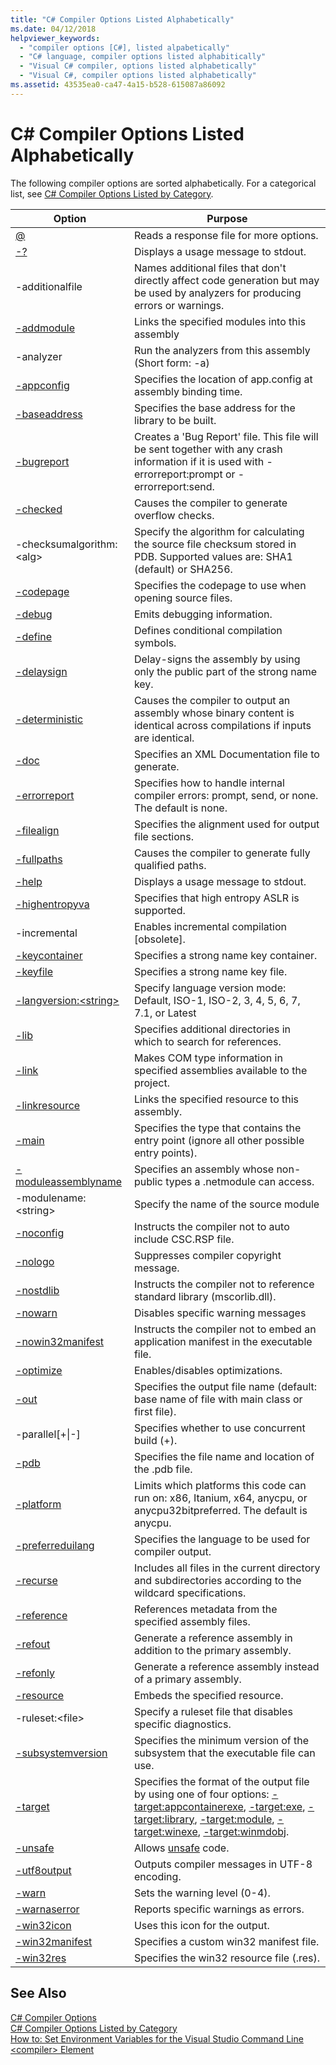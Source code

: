 ```yaml
---
title: "C# Compiler Options Listed Alphabetically"
ms.date: 04/12/2018
helpviewer_keywords: 
  - "compiler options [C#], listed alpabetically"
  - "C# language, compiler options listed alphabitically"
  - "Visual C# compiler, options listed alphabetically"
  - "Visual C#, compiler options listed alphabetically"
ms.assetid: 43535ea0-ca47-4a15-b528-615087a86092
---
```

# C# Compiler Options Listed Alphabetically
The following compiler options are sorted alphabetically. For a categorical list, see [C# Compiler Options Listed by Category](listed-by-category.md).  
  
|Option|Purpose|  
|------------|-------------|  
|[@](response-file-compiler-option.md)|Reads a response file for more options.|  
|[-?](help-compiler-option.md)|Displays a usage message to stdout.|  
|-additionalfile|Names additional files that don't directly affect code generation but may be used by analyzers for producing errors or warnings.|  
|[-addmodule](addmodule-compiler-option.md)|Links the specified modules into this assembly|  
|-analyzer|Run the analyzers from this assembly (Short form: -a)|  
|[-appconfig](appconfig-compiler-option.md)|Specifies the location of app.config at assembly binding time.|  
|[-baseaddress](baseaddress-compiler-option.md)|Specifies the base address for the library to be built.|  
|[-bugreport](bugreport-compiler-option.md)|Creates a 'Bug Report' file. This file will be sent together with any crash information if it is used with -errorreport:prompt or -errorreport:send.|  
|[-checked](checked-compiler-option.md)|Causes the compiler to generate overflow checks.|  
|-checksumalgorithm:\<alg>|Specify the algorithm for calculating the source file checksum stored in PDB.  Supported values are: SHA1 (default) or SHA256.|  
|[-codepage](codepage-compiler-option.md)|Specifies the codepage to use when opening source files.|  
|[-debug](debug-compiler-option.md)|Emits debugging information.|  
|[-define](define-compiler-option.md)|Defines conditional compilation symbols.|  
|[-delaysign](delaysign-compiler-option.md)|Delay-signs the assembly by using only the public part of the strong name key.|  
|[-deterministic](deterministic-compiler-option.md)|Causes the compiler to output an assembly whose binary content is identical across compilations if inputs are identical.|
|[-doc](doc-compiler-option.md)|Specifies an XML Documentation file to generate.|  
|[-errorreport](errorreport-compiler-option.md)|Specifies how to handle internal compiler errors: prompt, send, or none. The default is none.|  
|[-filealign](filealign-compiler-option.md)|Specifies the alignment used for output file sections.|  
|[-fullpaths](fullpaths-compiler-option.md)|Causes the compiler to generate fully qualified paths.|  
|[-help](help-compiler-option.md)|Displays a usage message to stdout.|  
|[-highentropyva](highentropyva-compiler-option.md)|Specifies that high entropy ASLR is supported.|  
|-incremental|Enables incremental compilation [obsolete].|  
|[-keycontainer](keycontainer-compiler-option.md)|Specifies a strong name key container.|  
|[-keyfile](keyfile-compiler-option.md)|Specifies a strong name key file.|  
|[-langversion:\<string>](langversion-compiler-option.md)|Specify language version mode: Default, ISO-1, ISO-2, 3, 4, 5, 6, 7, 7.1, or Latest |  
|[-lib](lib-compiler-option.md)|Specifies additional directories in which to search for references.|  
|[-link](link-compiler-option.md)|Makes COM type information in specified assemblies available to the project.|  
|[-linkresource](linkresource-compiler-option.md)|Links the specified resource to this assembly.|  
|[-main](main-compiler-option.md)|Specifies the type that contains the entry point (ignore all other possible entry points).|  
|[-moduleassemblyname](moduleassemblyname-compiler-option.md)|Specifies an assembly whose non-public types a .netmodule can access.|  
|-modulename:\<string>|Specify the name of the source module|  
|[-noconfig](noconfig-compiler-option.md)|Instructs the compiler not to auto include CSC.RSP file.|  
|[-nologo](nologo-compiler-option.md)|Suppresses compiler copyright message.|  
|[-nostdlib](nostdlib-compiler-option.md)|Instructs the compiler not to reference standard library (mscorlib.dll).|  
|[-nowarn](nowarn-compiler-option.md)|Disables specific warning messages|  
|[-nowin32manifest](nowin32manifest-compiler-option.md)|Instructs the compiler not to embed an application manifest in the executable file.|  
|[-optimize](optimize-compiler-option.md)|Enables/disables optimizations.|  
|[-out](out-compiler-option.md)|Specifies the output file name (default: base name of file with main class or first file).|  
|-parallel[+&#124;-]|Specifies whether to use concurrent build (+).|  
|[-pdb](pdb-compiler-option.md)|Specifies the file name and location of the .pdb file.|  
|[-platform](platform-compiler-option.md)|Limits which platforms this code can run on: x86, Itanium, x64, anycpu, or anycpu32bitpreferred. The default is anycpu.|  
|[-preferreduilang](preferreduilang-compiler-option.md)|Specifies the language to be used for compiler output.|  
|[-recurse](recurse-compiler-option.md)|Includes all files in the current directory and subdirectories according to the wildcard specifications.|  
|[-reference](reference-compiler-option.md)|References metadata from the specified assembly files.|  
|[-refout](refout-compiler-option.md)|Generate a reference assembly in addition to the primary assembly.|  
|[-refonly](refonly-compiler-option.md)|Generate a reference assembly instead of a primary assembly.|  
|[-resource](resource-compiler-option.md)|Embeds the specified resource.|  
|-ruleset:\<file>|Specify a ruleset file that disables specific diagnostics.|  
|[-subsystemversion](subsystemversion-compiler-option.md)|Specifies the minimum version of the subsystem that the executable file can use.|  
|[-target](target-compiler-option.md)|Specifies the format of the output file by using one of four options: [-target:appcontainerexe](target-appcontainerexe-compiler-option.md), [-target:exe](target-exe-compiler-option.md), [-target:library](target-library-compiler-option.md), [-target:module](target-module-compiler-option.md), [-target:winexe](target-winexe-compiler-option.md),  [-target:winmdobj](target-winmdobj-compiler-option.md).|  
|[-unsafe](unsafe-compiler-option.md)|Allows [unsafe](../../../csharp/language-reference/keywords/unsafe.md) code.|  
|[-utf8output](utf8output-compiler-option.md)|Outputs compiler messages in UTF-8 encoding.|  
|[-warn](warn-compiler-option.md)|Sets the warning level (0-4).|  
|[-warnaserror](warnaserror-compiler-option.md)|Reports specific warnings as errors.|  
|[-win32icon](win32icon-compiler-option.md)|Uses this icon for the output.|  
|[-win32manifest](win32manifest-compiler-option.md)|Specifies a custom win32 manifest file.|  
|[-win32res](win32res-compiler-option.md)|Specifies the win32 resource file (.res).|  
  
## See Also  
 [C# Compiler Options](index.md)  
 [C# Compiler Options Listed by Category](listed-by-category.md)  
 [How to: Set Environment Variables for the Visual Studio Command Line](how-to-set-environment-variables-for-the-visual-studio-command-line.md)  
 [\<compiler> Element](../../../framework/configure-apps/file-schema/compiler/compiler-element.md)
